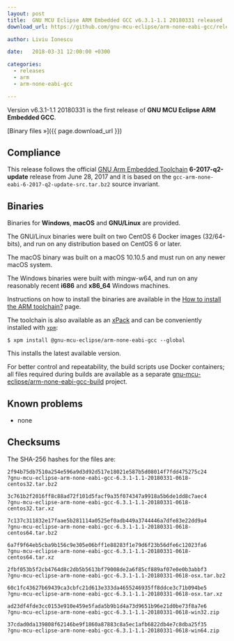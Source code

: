 ```yaml
---
layout: post
title:  GNU MCU Eclipse ARM Embedded GCC v6.3.1-1.1 20180331 released
download_url: https://github.com/gnu-mcu-eclipse/arm-none-eabi-gcc/releases/tag/v6.3.1-1.1/

author: Liviu Ionescu

date:   2018-03-31 12:00:00 +0300

categories:
  - releases
  - arm
  - arm-none-eabi-gcc

---
```


Version v6.3.1-1.1 20180331 is the first release of **GNU MCU Eclipse ARM Embedded GCC**.

[Binary files »]({{ page.download_url }})

## Compliance

This release follows the official [GNU Arm Embedded Toolchain](https://developer.arm.com/open-source/gnu-toolchain/gnu-rm)  **6-2017-q2-update** release from June 28, 2017 and it is based on the `gcc-arm-none-eabi-6-2017-q2-update-src.tar.bz2` source invariant.

## Binaries

Binaries for **Windows**, **macOS** and **GNU/Linux** are provided.

The GNU/Linux binaries were built on two CentOS 6 Docker images (32/64-bits), and run on any distribution based on CentOS 6 or later.

The macOS binary was built on a macOS 10.10.5 and must run on any newer macOS system.

The Windows binaries were built with mingw-w64, and run on any reasonably recent **i686** and **x86_64** Windows machines.

Instructions on how to install the binaries are available in the [How to install the ARM toolchain?](https://gnu-mcu-eclipse.github.io/toolchain/arm/install/) page.

The toolchain is also available as an [xPack](https://www.npmjs.com/package/@gnu-mcu-eclipse/arm-none-eabi-gcc) and can be conveniently installed with [`xpm`](https://www.npmjs.com/package/xpm):

```console
$ xpm install @gnu-mcu-eclipse/arm-none-eabi-gcc --global
```

This installs the latest available version.

For better control and repeatability, the build scripts use Docker containers; all files required during builds are available as a separate [gnu-mcu-eclipse/arm-none-eabi-gcc-build](https://github.com/gnu-mcu-eclipse/arm-none-eabi-gcc-build) project. 

## Known problems

* none

## Checksums

The SHA-256 hashes for the files are:

```console
2f94b75db7510a254e596a9d3d92d517e18021e587b5d08014f7fdd475275c24 
?gnu-mcu-eclipse-arm-none-eabi-gcc-6.3.1-1.1-20180331-0618-centos32.tar.bz2

3c761b2f2016ff8c88ad72f101d5facf9a35f074347a9918a5b6de1dd8c7aec4 
?gnu-mcu-eclipse-arm-none-eabi-gcc-6.3.1-1.1-20180331-0618-centos32.tar.xz

7c137c311832e17faae5b281114a0525ef0adb449a3744446a7dfe83e22dd9a4 
?gnu-mcu-eclipse-arm-none-eabi-gcc-6.3.1-1.1-20180331-0618-centos64.tar.bz2

6a7f9f64eb5cba9b156c9e305e06bff1e88283f1e79d6f23b56dfe6c12023fa6 
?gnu-mcu-eclipse-arm-none-eabi-gcc-6.3.1-1.1-20180331-0618-centos64.tar.xz

2fbf053b5f2cb4764d8c2db5b5613bf79008de2a6f85cf889af07e0e0b3abbf3 
?gnu-mcu-eclipse-arm-none-eabi-gcc-6.3.1-1.1-20180331-0618-osx.tar.bz2

60c1fc43627b69439ca3cbfc21d613e333da4655246935ff8ddce3c71b094be5 
?gnu-mcu-eclipse-arm-none-eabi-gcc-6.3.1-1.1-20180331-0618-osx.tar.xz

ad23df4fde3cc0153e910e459e5fada5b9b1d4a73d9651b96e21d0be73f8a7e6 
?gnu-mcu-eclipse-arm-none-eabi-gcc-6.3.1-1.1-20180331-0618-win32.zip

37cdad0da139808f62146be9f1860a87883c8a5ec1afb6822db4e7c8dba25f35 
?gnu-mcu-eclipse-arm-none-eabi-gcc-6.3.1-1.1-20180331-0618-win64.zip

```
